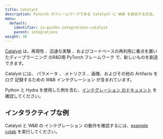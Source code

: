 ```yaml
---
title: Catalyst
description: Pytorch のフレームワークである Catalyst に W&B を統合する方法。
menu:
  default:
    identifier: ja-guides-integrations-catalyst
    parent: integrations
weight: 30
---
```


[Catalyst](https://github.com/catalyst-team/catalyst) は、再現性 、迅速な実験 、およびコードベースの再利用に重点を置いたディープラーニング のR&D用 PyTorch フレームワーク で、新しいものを創造できます。

Catalyst には、 パラメータ 、 メトリクス 、画像、およびその他の Artifacts を ログ 記録するための W&B インテグレーション が含まれています。

Python と Hydra を使用した例を含む、[インテグレーション のドキュメント](https://catalyst-team.github.io/catalyst/api/loggers.html#catalyst.loggers.wandb.WandbLogger) を確認してください。

## インタラクティブな例

Catalyst と W&B の インテグレーション の動作を確認するには、[example colab](https://colab.research.google.com/drive/1PD0LnXiADCtt4mu7bzv7VfQkFXVrPxJq?usp=sharing) を実行してください。
